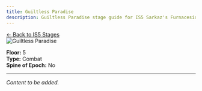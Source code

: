 ```yaml
---
title: Guiltless Paradise
description: Guiltless Paradise stage guide for IS5 Sarkaz's Furnaceside Fables
---
```


<div class="back-button-container">
  <a href="/is5-sarkaz/stages/" class="back-button">
    <span class="back-arrow">←</span>
    <span class="back-text">Back to IS5 Stages</span>
  </a>
</div>


<img src="/stages/guiltless-paradise.png" alt="Guiltless Paradise" />

**Floor:** 5  
**Type:** Combat  
**Spine of Epoch:** No  

---


*Content to be added.*
